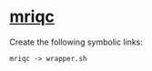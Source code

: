 # [mriqc](https://hpc.nih.gov/apps/mriqc.html)

Create the following symbolic links:
```
mriqc -> wrapper.sh
```
